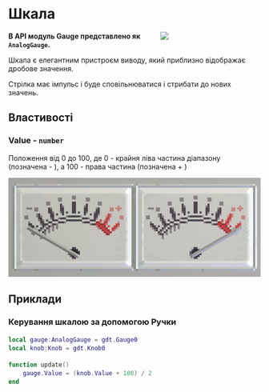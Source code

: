 # Шкала
<img src="https://docs.retrogadgets.game/api/modules/Gauge.png" width="200" align="right">

**В API модуль Gauge представлено як `AnalogGauge`.**

Шкала є елегантним пристроєм виводу, який приблизно відображає дробове значення.

Стрілка має імпульс і буде сповільнюватися і стрибати до нових значень.

## Властивості

### Value - `number`
Положення від 0 до 100, де 0 - крайня ліва частина діапазону (позначена - ), а 100 - права частина (позначена + )

![Крайні точки Шкали](../../../assets/docs/Gauge/Gauge.png)


## Приклади

### Керування шкалою за допомогою Ручки
```lua
local gauge:AnalogGauge = gdt.Gauge0
local knob:Knob = gdt.Knob0

function update()
	gauge.Value = (knob.Value + 100) / 2
end
```